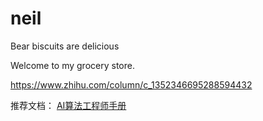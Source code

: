 # neil
Bear biscuits are delicious

Welcome to my grocery store.

https://www.zhihu.com/column/c_1352346695288594432

推荐文档：
[AI算法工程师手册](http://www.huaxiaozhuan.com/)